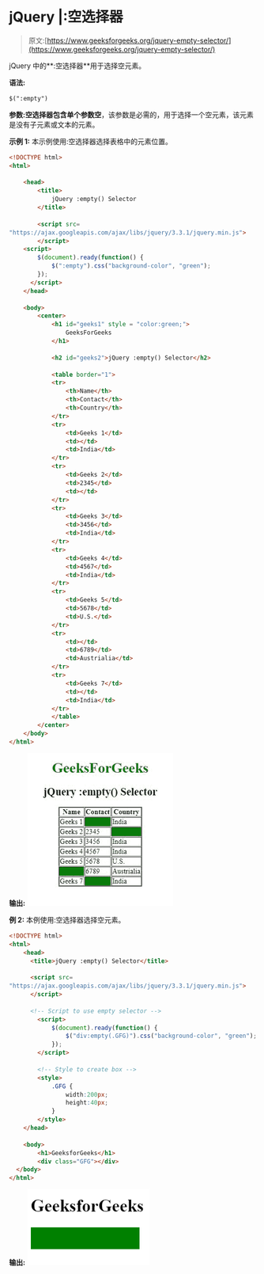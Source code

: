 # jQuery |:空选择器

> 原文:[https://www.geeksforgeeks.org/jquery-empty-selector/](https://www.geeksforgeeks.org/jquery-empty-selector/)

jQuery 中的**:空选择器**用于选择空元素。

**语法:**

```html
$(":empty")
```

**参数:**空选择器包含单个参数**空**，该参数是必需的，用于选择一个空元素，该元素是没有子元素或文本的元素。

**示例 1:** 本示例使用:空选择器选择表格中的元素位置。

```html
<!DOCTYPE html>
<html>

    <head> 
        <title>
            jQuery :empty() Selector
        </title>

        <script src=
"https://ajax.googleapis.com/ajax/libs/jquery/3.3.1/jquery.min.js">
        </script>
    <script>
        $(document).ready(function() {
            $(":empty").css("background-color", "green");
        });
      </script>
    </head> 

    <body>
        <center>  
            <h1 id="geeks1" style = "color:green;">
                GeeksForGeeks
            </h1>

            <h2 id="geeks2">jQuery :empty() Selector</h2>

            <table border="1">
            <tr>
                <th>Name</th>
                <th>Contact</th>
                <th>Country</th>
            </tr>
            <tr>
                <td>Geeks 1</td>
                <td></td>
                <td>India</td>
            </tr>
            <tr>
                <td>Geeks 2</td>
                <td>2345</td>
                <td></td>
            </tr>
            <tr>
                <td>Geeks 3</td>
                <td>3456</td>
                <td>India</td>
            </tr>
            <tr>
                <td>Geeks 4</td>
                <td>4567</td>
                <td>India</td>
            </tr>
            <tr>
                <td>Geeks 5</td>
                <td>5678</td>
                <td>U.S.</td>
            </tr>
            <tr>
                <td></td>
                <td>6789</td>
                <td>Austrialia</td>
            </tr>
            <tr>
                <td>Geeks 7</td>
                <td></td>
                <td>India</td>
            </tr>
            </table>
        </center>
    </body>
</html>  
```

**输出:**
![](img/9f09337ec37fdb39286a556a77178f35.png)

**例 2:** 本例使用:空选择器选择空元素。

```html
<!DOCTYPE html>
<html>
    <head> 
      <title>jQuery :empty() Selector</title>

      <script src=
"https://ajax.googleapis.com/ajax/libs/jquery/3.3.1/jquery.min.js">
      </script>

      <!-- Script to use empty selector -->
        <script>
            $(document).ready(function() {
                $("div:empty(.GFG)").css("background-color", "green");
            });
        </script>

        <!-- Style to create box -->
        <style>
            .GFG {
                width:200px;
                height:40px;
            }
        </style>
    </head>

    <body>
        <h1>GeeksforGeeks</h1>
        <div class="GFG"></div>
  </body>
</html>  
```

**输出:**
![](img/2fee4be178b7b8c110f7d23b486c2c81.png)
